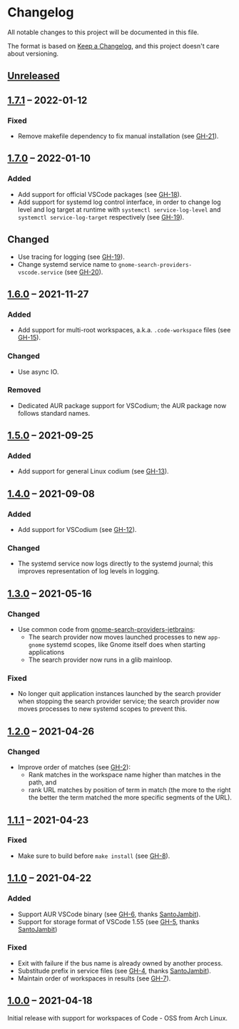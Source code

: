 # Changelog
All notable changes to this project will be documented in this file.

The format is based on [Keep a Changelog](https://keepachangelog.com/en/1.0.0/),
and this project doesn't care about versioning.

## [Unreleased]

## [1.7.1] – 2022-01-12

### Fixed

- Remove makefile dependency to fix manual installation (see [GH-21]).

[GH-21]: https://codeberg.org/flausch/gnome-search-providers-vscode/pulls/21

## [1.7.0] – 2022-01-10

### Added
- Add support for official VSCode packages (see [GH-18]).
- Add support for systemd log control interface, in order to change log level and log target at runtime with `systemctl service-log-level` and `systemctl service-log-target` respectively (see [GH-19]).

## Changed
- Use tracing for logging (see [GH-19]).
- Change systemd service name to `gnome-search-providers-vscode.service` (see [GH-20]).

[GH-18]: https://codeberg.org/flausch/gnome-search-providers-vscode/pulls/18
[GH-19]: https://codeberg.org/flausch/gnome-search-providers-vscode/pulls/19
[GH-20]: https://codeberg.org/flausch/gnome-search-providers-vscode/pulls/20

## [1.6.0] – 2021-11-27

### Added
- Add support for multi-root workspaces, a.k.a. `.code-workspace` files (see [GH-15]).

### Changed
- Use async IO.

### Removed
- Dedicated AUR package support for VSCodium; the AUR package now follows standard names.

[GH-15]: https://codeberg.org/flausch/gnome-search-providers-vscode/pulls/15

## [1.5.0] – 2021-09-25

### Added
- Add support for general Linux codium (see [GH-13]).

[GH-13]: https://codeberg.org/flausch/gnome-search-providers-vscode/pulls/13

## [1.4.0] – 2021-09-08

### Added
- Add support for VSCodium (see [GH-12]).

### Changed
- The systemd service now logs directly to the systemd journal; this improves representation of log levels in logging.

[GH-12]: https://codeberg.org/flausch/gnome-search-providers-vscode/pulls/12

## [1.3.0] – 2021-05-16

### Changed
- Use common code from [gnome-search-providers-jetbrains](https://codeberg.org/flausch/gnome-search-providers-jetbrains/tree/main/crates/common):
  - The search provider now moves launched processes to new `app-gnome` systemd scopes, like Gnome itself does when starting applications
  - The search provider now runs in a glib mainloop.

### Fixed
- No longer quit application instances launched by the search provider when stopping the search provider service; the search provider now moves processes to new systemd scopes to prevent this.

## [1.2.0] – 2021-04-26

### Changed

- Improve order of matches (see [GH-2]):
    - Rank matches in the workspace name higher than matches in the path, and
    - rank URL matches by position of term in match (the more to the right the better the term matched the more specific segments of the URL).

[GH-2]: https://codeberg.org/flausch/gnome-search-providers-vscode/issues/2

## [1.1.1] – 2021-04-23

### Fixed
- Make sure to build before `make install` (see [GH-8]).

[GH-8]: https://codeberg.org/flausch/gnome-search-providers-vscode/issues/8

## [1.1.0] – 2021-04-22

### Added

- Support AUR VSCode binary (see [GH-6], thanks [SantoJambit]).
- Support for storage format of VSCode 1.55 (see [GH-5], thanks [SantoJambit])

### Fixed

- Exit with failure if the bus name is already owned by another process.
- Substitude prefix in service files (see [GH-4], thanks [SantoJambit]).
- Maintain order of workspaces in results (see [GH-7]).

[SantoJambit]: https://github.com/SantoJambit
[GH-4]: https://codeberg.org/flausch/gnome-search-providers-vscode/pulls/4
[GH-5]: https://codeberg.org/flausch/gnome-search-providers-vscode/pulls/5
[GH-6]: https://codeberg.org/flausch/gnome-search-providers-vscode/pulls/6
[GH-7]: https://codeberg.org/flausch/gnome-search-providers-vscode/pulls/7

## [1.0.0] – 2021-04-18

Initial release with support for workspaces of Code - OSS from Arch Linux.

[Unreleased]: https://codeberg.org/flausch/gnome-search-providers-vscode/compare/v1.7.1...HEAD
[1.7.1]: https://codeberg.org/flausch/gnome-search-providers-vscode/compare/v1.7.0...v1.7.1
[1.7.0]: https://codeberg.org/flausch/gnome-search-providers-vscode/compare/v1.6.0...v1.7.0
[1.6.0]: https://codeberg.org/flausch/gnome-search-providers-vscode/compare/v1.5.0...v1.6.0
[1.5.0]: https://codeberg.org/flausch/gnome-search-providers-vscode/compare/v1.4.0...v1.5.0
[1.4.0]: https://codeberg.org/flausch/gnome-search-providers-vscode/compare/v1.3.0...v1.4.0
[1.3.0]: https://codeberg.org/flausch/gnome-search-providers-vscode/compare/v1.2.0...v1.3.0
[1.2.0]: https://codeberg.org/flausch/gnome-search-providers-vscode/compare/v1.1.1...v1.2.0
[1.1.1]: https://codeberg.org/flausch/gnome-search-providers-vscode/compare/v1.1.0...v1.1.1
[1.1.0]: https://codeberg.org/flausch/gnome-search-providers-vscode/compare/v1.0.0...v1.1.0
[1.0.0]: https://codeberg.org/flausch/gnome-search-providers-vscode/releases/tag/v1.0.0
